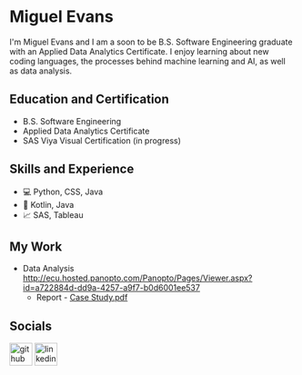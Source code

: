 # Miguel Evans

I'm Miguel Evans and I am a soon to be B.S. Software Engineering graduate with an Applied Data Analytics Certificate. I enjoy learning about new coding languages, the processes behind machine learning and AI, as well as data analysis. 


## Education and Certification
* B.S. Software Engineering
* Applied Data Analytics Certificate
* SAS Viya Visual Certification (in progress)

## Skills and Experience 
* 💻 Python, CSS, Java
* 📱  Kotlin, Java
* 📈 SAS, Tableau

## My Work 
* Data Analysis <http://ecu.hosted.panopto.com/Panopto/Pages/Viewer.aspx?id=a722884d-dd9a-4257-a9f7-b0d6001ee537>
  *   Report - [Case Study.pdf](https://github.com/swiggymiggy/swiggymiggy/files/13663364/Case.Study.pdf)




## Socials
[<img src='https://cdn.jsdelivr.net/npm/simple-icons@3.0.1/icons/github.svg' alt='github' height='40'>](https://github.com/Swiggymiggy)  [<img src='https://cdn.jsdelivr.net/npm/simple-icons@3.0.1/icons/linkedin.svg' alt='linkedin' height='40'>](https://www.linkedin.com/in/miguelevans/)  
